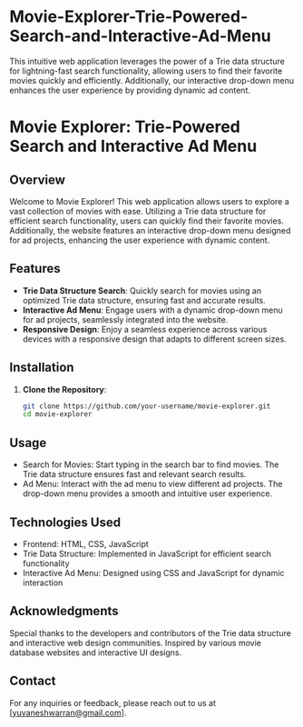 # Movie-Explorer-Trie-Powered-Search-and-Interactive-Ad-Menu
This intuitive web application leverages the power of a Trie data structure for lightning-fast search functionality, allowing users to find their favorite movies quickly and efficiently. Additionally, our interactive drop-down menu enhances the user experience by providing dynamic ad content.
# Movie Explorer: Trie-Powered Search and Interactive Ad Menu

## Overview
Welcome to Movie Explorer! This web application allows users to explore a vast collection of movies with ease. Utilizing a Trie data structure for efficient search functionality, users can quickly find their favorite movies. Additionally, the website features an interactive drop-down menu designed for ad projects, enhancing the user experience with dynamic content.

## Features
- **Trie Data Structure Search**: Quickly search for movies using an optimized Trie data structure, ensuring fast and accurate results.
- **Interactive Ad Menu**: Engage users with a dynamic drop-down menu for ad projects, seamlessly integrated into the website.
- **Responsive Design**: Enjoy a seamless experience across various devices with a responsive design that adapts to different screen sizes.

## Installation

1. **Clone the Repository**:
   ```sh
   git clone https://github.com/your-username/movie-explorer.git
   cd movie-explorer
## Usage
- Search for Movies: Start typing in the search bar to find movies. The Trie data structure ensures fast and relevant search results.
- Ad Menu: Interact with the ad menu to view different ad projects. The drop-down menu provides a smooth and intuitive user experience.

  
## Technologies Used
- Frontend: HTML, CSS, JavaScript
- Trie Data Structure: Implemented in JavaScript for efficient search functionality
- Interactive Ad Menu: Designed using CSS and JavaScript for dynamic interaction

## Acknowledgments
Special thanks to the developers and contributors of the Trie data structure and interactive web design communities.
Inspired by various movie database websites and interactive UI designs.

## Contact
For any inquiries or feedback, please reach out to us at [yuvaneshwarran@gmail.com].
